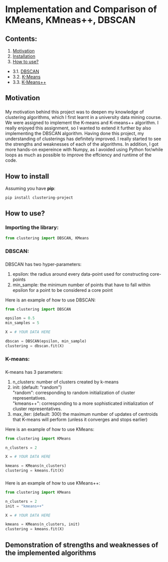 # Implementation and Comparison of KMeans, KMneas++, DBSCAN

## Contents:
1. [Motivation](#motivation) 
2. [Installation](#how-to-install) <br>
3. [How to use?](#how-to-use) <br>
- 3.1. [DBSCAN](#DBSCAN)
- 3.2. [K-Means](#K-Means)
- 3.3. [K-Means++](#K-Means++)

## Motivation

### <a name="motivation"> </a>

My motivation behind this project was to deepen my knowledge of clustering algorithms, which I first learnt in a university data mining course. We were assigned to implement the K-means and K-means++ algorithm. I really enjoyed this assignment, so I wanted to extend it further by also implementing the DBSCAN algorithm. 
Having done this project, my understanding of clusterings has definitely improved. I really started to see the strengths and weaknesses of each of the algorithms. In addition, I got more hands-on expereince with Numpy, as I avoided using Python for/while loops as much as possible to improve the effciency and runtime of the code. 

## How to install 
Assuming you have **pip**:
```console
pip install clustering-project
```
### <a name="how-to-install"> </a>

## How to use?

### <a name="how-to-use"> </a>

### Importing the library:

```python
from clustering import DBSCAN, KMeans
```

### DBSCAN:

### <a name="DBSCAN"> </a>

DBSCAN has two hyper-parameters: 
1. epsilon: the radius around every data-point used for constructing core-points
2. min_sample: the minimum number of points that have to fall within epsilon for a point to be considered a core point

Here is an example of how to use DBSCAN:
```python
from clustering import DBSCAN

epsilon = 0.5
min_samples = 5

X = # YOUR DATA HERE

dbscan = DBSCAN(epsilon, min_sample)
clustering = dbscan.fit(X)
```

### K-means:

### <a name="K-Means"> </a>

K-means has 3 parameters:
1. n_clusters: number of clusters created by k-means
2. init: (default: "random")
  <br>"random": corresponding to random initialization of cluster representatives. <br>
   "kmeans++": corresponding to a more sophisticated initialization of cluster representatives.
4. max_iter: (default: 300) the maximum number of updates of centroids that K-means will perform (unless it converges and stops earlier)

Here is an example of how to use KMeans:
```python
from clustering import KMeans

n_clusters = 2

X = # YOUR DATA HERE

kmeans = KMeans(n_clusters)
clustering = kmeans.fit(X)
```

### <a name="K-Means++"> </a>

Here is an example of how to use KMeans++:
```python
from clustering import KMeans

n_clusters = 2
init = "kmeans++"

X = # YOUR DATA HERE

kmeans = KMeans(n_clusters, init)
clustering = kmeans.fit(X)
```

## Demonstration of strengths and weaknesses of the implemented algorithms
